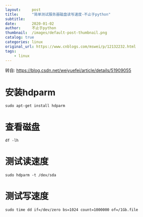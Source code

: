 ```yaml
---
layout:     post
title:      "简单测试服务器磁盘读写速度-不止于python"
subtitle:   
date:       2020-01-02
author:     不止于python
thumbnail:  /images/default-post-thumbnail.png
catalog: true
categories: linux
original_url: https://www.cnblogs.com/mswei/p/12132232.html
tags:
    - linux
---
```


转自: <https://blog.csdn.net/weiyuefei/article/details/51909055>

# 安装hdparm

```
sudo apt-get install hdparm
```

# 查看磁盘

```
df -lh
```

# 测试读速度

```
sudo hdparm -t /dev/sda
```

# 测试写速度

```
sudo time dd if=/dev/zero bs=1024 count=1000000 of=/1Gb.file
```